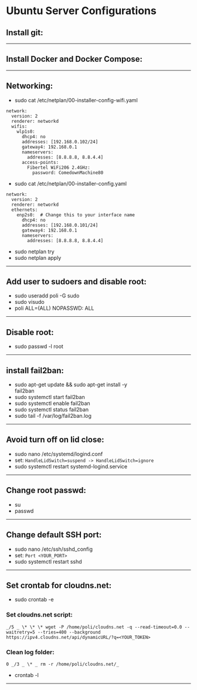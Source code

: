 # Ubuntu Server Configurations

## Install git:

<hr/>

## Install Docker and Docker Compose:

<hr/>

## Networking:

- sudo cat /etc/netplan/00-installer-config-wifi.yaml

```
network:
  version: 2
  renderer: networkd
  wifis:
    wlp1s0:
      dhcp4: no
      addresses: [192.168.0.102/24]
      gateway4: 192.168.0.1
      nameservers:
        addresses: [8.8.8.8, 8.8.4.4]
      access-points:
        Fibertel WiFi206 2.4GHz:
          password: ComedownMachine80
```

- sudo cat /etc/netplan/00-installer-config.yaml

```
network:
  version: 2
  renderer: networkd
  ethernets:
    enp2s0:  # Change this to your interface name
      dhcp4: no
      addresses: [192.168.0.101/24]
      gateway4: 192.168.0.1
      nameservers:
        addresses: [8.8.8.8, 8.8.4.4]
```

- sudo netplan try
- sudo netplan apply

<hr/>

## Add user to sudoers and disable root:

- sudo useradd poli -G sudo
- sudo visudo
- poli ALL=(ALL) NOPASSWD: ALL

<hr/>

## Disable root:

- sudo passwd -l root

<hr/>

## install fail2ban:

- sudo apt-get update && sudo apt-get install -y \
  fail2ban
- sudo systemctl start fail2ban
- sudo systemctl enable fail2ban
- sudo systemctl status fail2ban
- sudo tail -f /var/log/fail2ban.log

<hr/>

## Avoid turn off on lid close:

- sudo nano /etc/systemd/logind.conf
- set: `HandleLidSwitch=suspend -> HandleLidSwitch=ignore`
- sudo systemctl restart systemd-logind.service

<hr/>

## Change root passwd:

- su
- passwd

<hr/>

## Change default SSH port:

- sudo nano /etc/ssh/sshd_config
- set: `Port <YOUR_PORT>`
- sudo systemctl restart sshd

<hr/>

## Set crontab for cloudns.net:

- sudo crontab -e

### Set cloudns.net script:

```
_/5 _ \* \* \* wget -P /home/poli/cloudns.net -q --read-timeout=0.0 --waitretry=5 --tries=400 --background https://ipv4.cloudns.net/api/dynamicURL/?q=<YOUR_TOKEN>
```

### Clean log folder:

```
0 _/3 _ \* _ rm -r /home/poli/cloudns.net/_
```

- crontab -l

<hr/>

